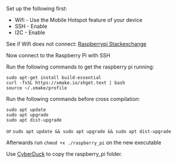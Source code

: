 Set up the following first:

- Wifi - Use the Mobile Hotspot feature of your device
- SSH - Enable
- I2C - Enable

See if Wifi does not connect: [Raspberrypi Stackexchange](https://raspberrypi.stackexchange.com/questions/96736)

Now connect to the Raspberry Pi with SSH

Run the following commands to get the raspberry pi running:
```
sudo apt-get install build-essential
curl -fsSL https://xmake.io/shget.text | bash
source ~/.xmake/profile
```

Run the following commands before cross compilation:
```
sudo apt update
sudo apt upgrade
sudo apt dist-upgrade
```
or
`sudo apt update && sudo apt upgrade && sudo apt dist-upgrade`

Afterwards run `chmod +x ./raspberry_pi` on the new executable

Use [CyberDuck](https://cyberduck.io/) to copy the raspberry_pi folder.